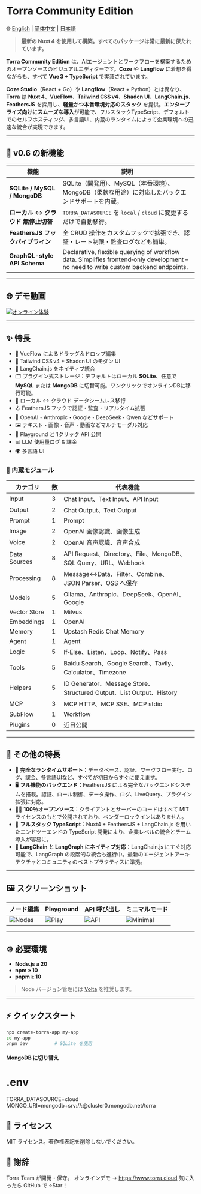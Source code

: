 
# Torra Community Edition

🌐 [English](./README.md) | [简体中文](./README.zh-CN.md) | [日本語](./README.ja.md)

> **最新の Nuxt 4 を使用して構築。すべてのパッケージは常に最新に保たれています。**

**Torra Community Edition** は、AIエージェントとワークフローを構築するためのオープンソースのビジュアルエディターです。**Coze** や **Langflow** に着想を得ながらも、すべて **Vue 3 + TypeScript** で実装されています。

**Coze Studio**（React + Go）や **Langflow**（React + Python）とは異なり、**Torra** は **Nuxt 4**、**VueFlow**、**Tailwind CSS v4**、**Shadcn UI**、**LangChain.js**、**FeathersJS** を採用し、**軽量かつ本番環境対応のスタック** を提供。**エンタープライズ向けにスムーズな導入**が可能で、フルスタックTypeScript、デフォルトでのセルフホスティング、多言語UI、内蔵のランタイムによって企業環境への迅速な統合が実現できます。

---

## 🌟 v0.6 の新機能

| 機能 | 説明 |
|------|------|
| **SQLite / MySQL / MongoDB** | SQLite（開発用）、MySQL（本番環境）、MongoDB（柔軟な用途）に対応したバックエンドサポートを内蔵。 |
| **ローカル ↔ クラウド 無停止切替** | `TORRA_DATASOURCE` を `local` / `cloud` に変更するだけで自動移行。 |
| **FeathersJS フックパイプライン** | 全 CRUD 操作をカスタムフックで拡張でき、認証・レート制限・監査ログなども簡単。 |
| **GraphQL-style API Schema** | Declarative, flexible querying of workflow data. Simplifies frontend‑only development – no need to write custom backend endpoints. |

---

## 🌐 デモ動画

[![オンライン体験](https://file.web.hlingsoft.com/SN1tGlRFSFsCB2B4in87AeKxt6nGFRrY/torra_screenshot.png)](https://file.web.hlingsoft.com/70ccmgMsHhoo8TnCFBqRWhBiMXudgrem/%E9%A3%9E%E4%B9%A620250627-212754.mp4)

---

## ✨ 特長

- 🚀 VueFlow によるドラッグ＆ドロップ編集
- 🎨 Tailwind CSS v4 + Shadcn UI のモダン UI
- 🤖 LangChain.js をネイティブ統合
- 🗂 プラグイン式ストレージ：デフォルトはローカル **SQLite**、任意で **MySQL** または **MongoDB** に切替可能。ワンクリックでオンラインDBに移行可能。
- 🔄 ローカル ↔ クラウド データシームレス移行
- 🪝 FeathersJS フックで認証・監査・リアルタイム拡張
- 🧠 OpenAI・Anthropic・Google・DeepSeek・Qwen などサポート
- 🖼 テキスト・画像・音声・動画などマルチモーダル対応
- 🧪 Playground と 1クリック API 公開
- 📊 LLM 使用量ログ & 課金
- 🌍 多言語 UI

### 🧩 内蔵モジュール

| カテゴリ | 数 | 代表機能 |
|----------|----|----------|
| Input | 3 | Chat Input、Text Input、API Input |
| Output | 2 | Chat Output、Text Output |
| Prompt | 1 | Prompt |
| Image | 2 | OpenAI 画像認識、画像生成 |
| Voice | 2 | OpenAI 音声認識、音声合成 |
| Data Sources | 8 | API Request、Directory、File、MongoDB、SQL Query、URL、Webhook |
| Processing | 8 | Message↔Data、Filter、Combine、JSON Parser、OSS へ保存 |
| Models | 5 | Ollama、Anthropic、DeepSeek、OpenAI、Google |
| Vector Store | 1 | Milvus |
| Embeddings | 1 | OpenAI |
| Memory | 1 | Upstash Redis Chat Memory |
| Agent | 1 | Agent |
| Logic | 5 | If‑Else、Listen、Loop、Notify、Pass |
| Tools | 5 | Baidu Search、Google Search、Tavily、Calculator、Timezone |
| Helpers | 5 | ID Generator、Message Store、Structured Output、List Output、History |
| MCP | 3 | MCP HTTP、MCP SSE、MCP stdio |
| SubFlow | 1 | Workflow |
| Plugins | 0 | 近日公開 |

---


## 🧾 その他の特長

- 📅 **完全なランタイムサポート**：データベース、認証、ワークフロー実行、ログ、課金、多言語UIなど、すべてが初日からすぐに使えます。
- 🖥 **フル機能のバックエンド**：FeathersJS による完全なバックエンドシステムを搭載。認証、ロール制御、データ操作、ログ、LiveQuery、プラグイン拡張に対応。
- 🧑‍💻 **100％オープンソース**：クライアントとサーバーのコードはすべて MIT ライセンスのもとで公開されており、ベンダーロックインはありません。
- 🧩 **フルスタック TypeScript**：Nuxt4 + FeathersJS + LangChain.js を用いたエンドツーエンドの TypeScript 開発により、企業レベルの統合とチーム導入が容易に。
- 🧠 **LangChain と LangGraph にネイティブ対応**：LangChain.js にすぐ対応可能で、LangGraph の段階的な統合も進行中。最新のエージェントアーキテクチャとコミュニティのベストプラクティスに準拠。


---


## 🖼 スクリーンショット

| ノード編集 | Playground | API 呼び出し | ミニマルモード |
|------------|------------|--------------|----------------|
| ![Nodes](https://file.web.hlingsoft.com/0A0hfGrrTIPm9scihpEaarogPnMAWhbO/%E6%88%AA%E5%B1%8F2025-06-26%2011.18.59.png) | ![Play](https://file.web.hlingsoft.com/DPBatHp8K42r6qc0hWHW5if7FfmEtpHg/%E6%88%AA%E5%B1%8F2025-06-26%2011.16.08.png) | ![API](https://file.web.hlingsoft.com/lKilFV9MR3r6flvFCPVlcquvvHyb0fL7/%E6%88%AA%E5%B1%8F2025-07-26%2014.46.22.png) | ![Minimal](https://file.web.hlingsoft.com/Oos0WK5b76heWyUwH2zTVhOgHBB5BPYf/%E6%88%AA%E5%B1%8F2025-07-26%2014.45.27.png) |

---
 


## ⚙️ 必要環境

- **Node.js ≥ 20**
- **npm ≥ 10**
- **pnpm ≥ 10**


> Node バージョン管理には [Volta](https://volta.sh) を推奨します。
---

## ⚡ クイックスタート

```bash
npx create-torra-app my-app
cd my-app
pnpm dev          # SQLite を使用

```

#### MongoDB に切り替え

# .env
TORRA_DATASOURCE=cloud
MONGO_URI=mongodb+srv://<user>:<password>@cluster0.mongodb.net/torra


## 📄 ライセンス
MIT ライセンス。著作権表記を削除しないでください。



## 🙌 謝辞
Torra Team が開発・保守。
オンラインデモ → https://www.torra.cloud
気に入ったら GitHub で ⭐Star！

